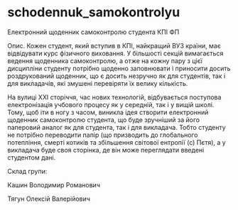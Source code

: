 # schodennuk_samokontrolyu
Електронний щоденник самоконтролю студента КПІ ФП

Опис. 
Кожен студент, який вступив в КПІ, найкращий ВУЗ країни, має відвідувати курс фізичного виховання. У більшості секцій вимагається ведення щоденника самоконтролю, а отже на кожну пару з цієї дисципліни студенту потрібно щоденно заповнювати і приносити досить роздрукований щоденник, що є досить незручно як для студентів, так і для викладачів, які змушені перевіряти їх велику кількість. 

На вулиці ХХІ сторіччя, час нових технологій, відбувається поступова електронізація учбового процесу як у середній, так і у  вищій школі. Тому, щоб іти в ногу з часом, виникла ідея створити електронний щоденник самоконтролю студента, що буде зручніший за його паперовий аналог як для студента, так і для викладача. Тобто студенту не потрібно переводити папір (що призводить до глобального потепління, смерті котиків та збільшення світової ентропії (с) Пєтя), а у викладача буде своя сторінка, де він може переглядати введені студентом дані. 

Склад групи:

Кашин Володимир Романович

Тягун Олексій Валерійович
